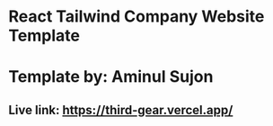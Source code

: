 # React Tailwind Company Website Template
# Template by: Aminul Sujon
## Live link: https://third-gear.vercel.app/
